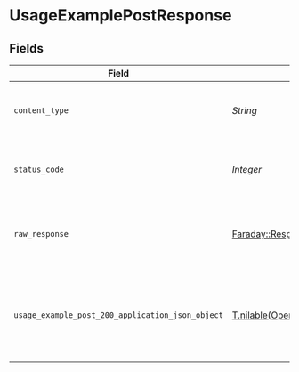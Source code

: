 # UsageExamplePostResponse


## Fields

| Field                                                                                                                      | Type                                                                                                                       | Required                                                                                                                   | Description                                                                                                                |
| -------------------------------------------------------------------------------------------------------------------------- | -------------------------------------------------------------------------------------------------------------------------- | -------------------------------------------------------------------------------------------------------------------------- | -------------------------------------------------------------------------------------------------------------------------- |
| `content_type`                                                                                                             | *String*                                                                                                                   | :heavy_check_mark:                                                                                                         | HTTP response content type for this operation                                                                              |
| `status_code`                                                                                                              | *Integer*                                                                                                                  | :heavy_check_mark:                                                                                                         | HTTP response status code for this operation                                                                               |
| `raw_response`                                                                                                             | [Faraday::Response](https://www.rubydoc.info/gems/faraday/Faraday/Response)                                                | :heavy_minus_sign:                                                                                                         | Raw HTTP response; suitable for custom response parsing                                                                    |
| `usage_example_post_200_application_json_object`                                                                           | [T.nilable(Operations::UsageExamplePost200ApplicationJSON)](../../models/operations/usageexamplepost200applicationjson.md) | :heavy_minus_sign:                                                                                                         | A successful response that contains the simpleObject sent in the request body                                              |